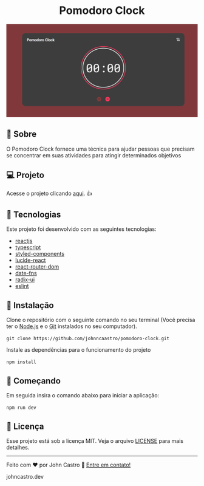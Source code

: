 <h1 align="center">
  Pomodoro Clock
</h1>

![pomodoro clock](https://github.com/johnncaastro/pomodoro-clock/blob/main/src/assets/homepage-pomodoro-clock.png)

## :page_with_curl: Sobre

O Pomodoro Clock fornece uma técnica para ajudar pessoas que precisam se concentrar em suas atividades para atingir determinados objetivos

## :computer: Projeto

Acesse o projeto clicando [aqui](https://pomodoro-clock-coral-nine.vercel.app/). :+1:

## 🚀 Tecnologias

Este projeto foi desenvolvido com as seguintes tecnologias:

- [reactjs](https://react.dev/)
- [typescript](https://www.typescriptlang.org/)
- [styled-components](https://styled-components.com/)
- [lucide-react](https://lucide.dev/guide/packages/lucide-react)
- [react-router-dom](https://reactrouter.com/en/main)
- [date-fns](https://date-fns.org/)
- [radix-ui](https://www.radix-ui.com/)
- [eslint](https://eslint.org/)

## 👷 Instalação

Clone o repositório com o seguinte comando no seu terminal (Você precisa ter o [Node.js](https://nodejs.org/en/) e o [Git](https://git-scm.com/) instalados no seu computador).

```git clone https://github.com/johnncaastro/pomodoro-clock.git```

Instale as dependências para o funcionamento do projeto

```npm install```

## 🏃 Começando

Em seguida insira o comando abaixo para iniciar a aplicação:

```npm run dev```

## :memo: Licença

Esse projeto está sob a licença MIT. Veja o arquivo [LICENSE](https://github.com/johnncaastro/pomodoro-clock/blob/main/LICENSE) para mais detalhes.

---

Feito com ♥ por John Castro :wave: [Entre em contato!](https://www.linkedin.com/in/johnncaastro/)

<p>johncastro.dev</p>
